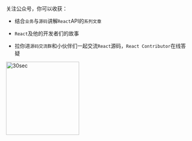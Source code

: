 关注公众号，你可以收获：

- 结合`业务`与`源码`讲解`React`API的`系列文章`

- `React`及他的开发者们的故事

- 拉你进`源码交流群`和小伙伴们一起交流`React`源码，`React Contributor`在线答疑

<img style="width: 200px;height:200px;" :src="$withBase('/img/qrcode-fe.jpg')" alt="30sec">
